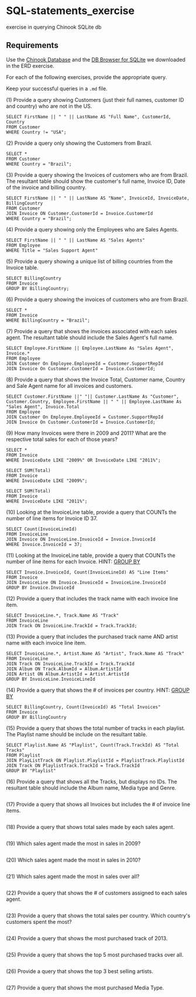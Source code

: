 # SQL-statements_exercise
exercise in querying Chinook SQLite db

## Requirements
Use the [Chinook Database](https://chinookdatabase.codeplex.com/) and the [DB Browser for SQLite](http://sqlitebrowser.org/) we downloaded in the ERD exercise.

For each of the following exercises, provide the appropriate query.

Keep your successful queries in a `.md` file.

(1) Provide a query showing Customers (just their full names, customer ID and country) who are not in the US.
```
SELECT FirstName || " " || LastName AS "Full Name", CustomerId, Country 
FROM Customer
WHERE Country != "USA";
```
(2) Provide a query only showing the Customers from Brazil.
```
SELECT * 
FROM Customer
WHERE Country = "Brazil";
```
(3) Provide a query showing the Invoices of customers who are from Brazil. The resultant table should show the customer's full name, Invoice ID, Date of the invoice and billing country.
```
SELECT FirstName || " " || LastName AS "Name", InvoiceId, InvoiceDate, BillingCountry 
FROM Customer
JOIN Invoice ON Customer.CustomerId = Invoice.CustomerId
WHERE Country = "Brazil";
```
(4) Provide a query showing only the Employees who are Sales Agents.
```
SELECT FirstName || " " || LastName AS "Sales Agents" 
FROM Employee
WHERE Title = "Sales Support Agent"
```
(5) Provide a query showing a unique list of billing countries from the Invoice table.
```
SELECT BillingCountry 
FROM Invoice
GROUP BY BillingCountry;
```
(6) Provide a query showing the invoices of customers who are from Brazil.
```
SELECT * 
FROM Invoice
WHERE BillingCountry = "Brazil";
```
(7) Provide a query that shows the invoices associated with each sales agent. The resultant table should include the Sales Agent's full name.
```
SELECT Employee.FirstName || Employee.LastName As "Sales Agent", Invoice.* 
FROM Employee
JOIN Customer On Employee.EmployeeId = Customer.SupportRepId
JOIN Invoice On Customer.CustomerId = Invoice.CustomerId;
```
(8) Provide a query that shows the Invoice Total, Customer name, Country and Sale Agent name for all invoices and customers.
```
SELECT Customer.FirstName ||" "|| Customer.LastName As "Customer", Customer.Country, Employee.FirstName || " " || Employee.LastName As "Sales Agent", Invoice.Total 
FROM Employee
JOIN Customer On Employee.EmployeeId = Customer.SupportRepId
JOIN Invoice On Customer.CustomerId = Invoice.CustomerId;
```
(9) How many Invoices were there in 2009 and 2011? What are the respective total sales for each of those years?
```
SELECT * 
FROM Invoice
WHERE InvoiceDate LIKE "2009%" OR InvoiceDate LIKE "2011%";
```
```
SELECT SUM(Total) 
FROM Invoice
WHERE InvoiceDate LIKE "2009%";
```
```
SELECT SUM(Total)
FROM Invoice
WHERE InvoiceDate LIKE "2011%";
```
(10) Looking at the InvoiceLine table, provide a query that COUNTs the number of line items for Invoice ID 37.
```
SELECT Count(InvoiceLineId)
FROM InvoiceLine
JOIN Invoice ON InvoiceLine.InvoiceId = Invoice.InvoiceId
WHERE Invoice.InvoiceId = 37;
```
(11) Looking at the InvoiceLine table, provide a query that COUNTs the number of line items for each Invoice. HINT: [GROUP BY](http://www.sqlite.org/lang_select.html#resultset)
```
SELECT Invoice.InvoiceId, Count(InvoiceLineId) AS "Line Items"
FROM Invoice
JOIN InvoiceLine ON Invoice.InvoiceId = InvoiceLine.InvoiceId
GROUP BY Invoice.InvoiceId
```
(12) Provide a query that includes the track name with each invoice line item.
```
SELECT InvoiceLine.*, Track.Name AS "Track"
FROM InvoiceLine
JOIN Track ON InvoiceLine.TrackId = Track.TrackId;
```
(13) Provide a query that includes the purchased track name AND artist name with each invoice line item.
```
SELECT InvoiceLine.*, Artist.Name AS "Artist", Track.Name AS "Track"
FROM InvoiceLine
JOIN Track ON InvoiceLine.TrackId = Track.TrackId
JOIN Album ON Track.AlbumId = Album.ArtistId
JOIN Artist ON Album.ArtistId = Artist.ArtistId
GROUP BY InvoiceLine.InvoiceLineId
```
(14) Provide a query that shows the # of invoices per country. HINT: [GROUP BY](http://www.sqlite.org/lang_select.html#resultset)
```
SELECT BillingCountry, Count(InvoiceId) AS "Total Invoices"
FROM Invoice
GROUP BY BillingCountry
```
(15) Provide a query that shows the total number of tracks in each playlist. The Playlist name should be include on the resultant table.
```
SELECT Playlist.Name AS "Playlist", Count(Track.TrackId) AS "Total Tracks"
FROM Playlist
JOIN PlayListTrack ON Playlist.PlaylistId = PlaylistTrack.PlaylistId
JOIN Track ON PlaylistTrack.TrackId = Track.TrackId
GROUP BY "Playlist"
```
(16) Provide a query that shows all the Tracks, but displays no IDs. The resultant table should include the Album name, Media type and Genre.
```

```
(17) Provide a query that shows all Invoices but includes the # of invoice line items.
```

```
(18) Provide a query that shows total sales made by each sales agent.
```

```
(19) Which sales agent made the most in sales in 2009?
```

```
(20) Which sales agent made the most in sales in 2010?
```

```
(21) Which sales agent made the most in sales over all?
```

```
(22) Provide a query that shows the # of customers assigned to each sales agent.
```

```
(23) Provide a query that shows the total sales per country. Which country's customers spent the most?
```

```
(24) Provide a query that shows the most purchased track of 2013.
```

```
(25) Provide a query that shows the top 5 most purchased tracks over all.
```

```
(26) Provide a query that shows the top 3 best selling artists.
```

```
(27) Provide a query that shows the most purchased Media Type.
```

```
